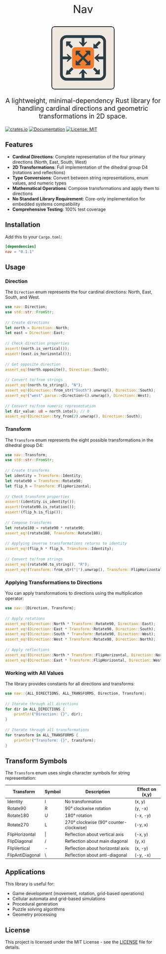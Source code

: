 <p align="center" style="font-size: 2.5em">
    Nav
</p>
<p align="center">
    <img src="./assets/icon.png" alt="Nav Icon" width="200" style="border-radius: 5%; border: 2px solid #000;">
</p>
<p align="center" style="font-size: 1.5em">
    A lightweight, minimal-dependency Rust library for handling cardinal directions and geometric transformations in 2D space.
</p>

[![crates.io](https://img.shields.io/crates/v/nav.svg)](https://crates.io/crates/nav)
[![Documentation](https://docs.rs/nav/badge.svg)](https://docs.rs/nav)
[![License: MIT](https://img.shields.io/badge/License-MIT-yellow.svg)](https://opensource.org/licenses/MIT)

## Features

- **Cardinal Directions**: Complete representation of the four primary directions (North, East, South, West)
- **2D Transformations**: Full implementation of the dihedral group D4 (rotations and reflections)
- **Type Conversions**: Convert between string representations, enum values, and numeric types
- **Mathematical Operations**: Compose transformations and apply them to directions
- **No Standard Library Requirement**: Core-only implementation for embedded systems compatibility
- **Comprehensive Testing**: 100% test coverage

## Installation

Add this to your `Cargo.toml`:

```toml
[dependencies]
nav = "0.1.1"
```

## Usage

### Direction

The `Direction` enum represents the four cardinal directions: North, East, South, and West.

```rust
use nav::Direction;
use std::str::FromStr;

// Create directions
let north = Direction::North;
let east = Direction::East;

// Check direction properties
assert!(north.is_vertical());
assert!(east.is_horizontal());

// Get opposite direction
assert_eq!(north.opposite(), Direction::South);

// Convert to/from strings
assert_eq!(north.to_string(), "N");
assert_eq!(Direction::from_str("South").unwrap(), Direction::South);
assert_eq!("west".parse::<Direction>().unwrap(), Direction::West);

// Convert to/from numeric representation
let dir_value: u8 = north.into(); // 0
assert_eq!(Direction::try_from(2).unwrap(), Direction::South);
```

### Transform

The `Transform` enum represents the eight possible transformations in the dihedral group D4:

```rust
use nav::Transform;
use std::str::FromStr;

// Create transforms
let identity = Transform::Identity;
let rotate90 = Transform::Rotate90;
let flip_h = Transform::FlipHorizontal;

// Check transform properties
assert!(identity.is_identity());
assert!(rotate90.is_rotation());
assert!(flip_h.is_flip());

// Compose transforms
let rotate180 = rotate90 * rotate90;
assert_eq!(rotate180, Transform::Rotate180);

// Applying inverse transformations returns to identity
assert_eq!(flip_h * flip_h, Transform::Identity);

// Convert to/from strings
assert_eq!(rotate90.to_string(), "R");
assert_eq!(Transform::from_str("|").unwrap(), Transform::FlipHorizontal);
```

### Applying Transformations to Directions

You can apply transformations to directions using the multiplication operator:

```rust
use nav::{Direction, Transform};

// Apply rotations
assert_eq!(Direction::North * Transform::Rotate90, Direction::East);
assert_eq!(Direction::East * Transform::Rotate90, Direction::South);
assert_eq!(Direction::South * Transform::Rotate90, Direction::West);
assert_eq!(Direction::West * Transform::Rotate90, Direction::North);

// Apply reflections
assert_eq!(Direction::North * Transform::FlipHorizontal, Direction::North);
assert_eq!(Direction::East * Transform::FlipHorizontal, Direction::West);
```

### Working with All Values

The library provides constants for all directions and transforms:

```rust
use nav::{ALL_DIRECTIONS, ALL_TRANSFORMS, Direction, Transform};

// Iterate through all directions
for dir in ALL_DIRECTIONS {
    println!("Direction: {}", dir);
}

// Iterate through all transformations
for transform in ALL_TRANSFORMS {
    println!("Transform: {}", transform);
}
```

## Transform Symbols

The `Transform` enum uses single character symbols for string representation:

| Transform        | Symbol | Description                            | Effect on (x,y) |
| ---------------- | ------ | -------------------------------------- | --------------- |
| Identity         | I      | No transformation                      | (x, y)          |
| Rotate90         | R      | 90° clockwise rotation                 | (y, -x)         |
| Rotate180        | U      | 180° rotation                          | (-x, -y)        |
| Rotate270        | L      | 270° clockwise (90° counter-clockwise) | (-y, x)         |
| FlipHorizontal   | \|     | Reflection about vertical axis         | (-x, y)         |
| FlipDiagonal     | /      | Reflection about main diagonal         | (y, x)          |
| FlipVertical     | -      | Reflection about horizontal axis       | (x, -y)         |
| FlipAntiDiagonal | \\     | Reflection about anti-diagonal         | (-y, -x)        |

## Applications

This library is useful for:

- Game development (movement, rotation, grid-based operations)
- Cellular automata and grid-based simulations
- Procedural generation
- Puzzle solving algorithms
- Geometry processing

## License

This project is licensed under the MIT License - see the [LICENSE](LICENSE) file for details.
